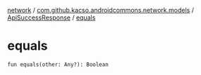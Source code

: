 [network](../../index.md) / [com.github.kacso.androidcommons.network.models](../index.md) / [ApiSuccessResponse](index.md) / [equals](.)

# equals

`fun equals(other: Any?): Boolean`